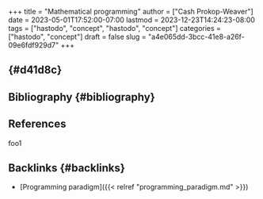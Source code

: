 +++
title = "Mathematical programming"
author = ["Cash Prokop-Weaver"]
date = 2023-05-01T17:52:00-07:00
lastmod = 2023-12-23T14:24:23-08:00
tags = ["hastodo", "concept", "hastodo", "concept"]
categories = ["hastodo", "concept"]
draft = false
slug = "a4e065dd-3bcc-41e8-a26f-09e6fdf929d7"
+++

##  {#d41d8c}


## Bibliography {#bibliography}

## References

<style>.csl-entry{text-indent: -1.5em; margin-left: 1.5em;}</style><div class="csl-bib-body">
</div>

foo1


## Backlinks {#backlinks}

-   [Programming paradigm]({{< relref "programming_paradigm.md" >}})
